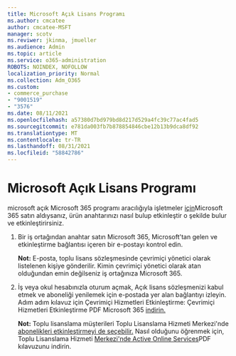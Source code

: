 ```yaml
---
title: Microsoft Açık Lisans Programı
ms.author: cmcatee
author: cmcatee-MSFT
manager: scotv
ms.reviwer: jkinma, jmueller
ms.audience: Admin
ms.topic: article
ms.service: o365-administration
ROBOTS: NOINDEX, NOFOLLOW
localization_priority: Normal
ms.collection: Adm_O365
ms.custom:
- commerce_purchase
- "9001519"
- "3576"
ms.date: 08/11/2021
ms.openlocfilehash: a57380d7bd979bd8d217d529a4fc39c77ac4fad5
ms.sourcegitcommit: e781da003fb7b878854846cbe12b13b9dca8df92
ms.translationtype: MT
ms.contentlocale: tr-TR
ms.lasthandoff: 08/31/2021
ms.locfileid: "58842786"
---
```

# <a name="microsoft-open-license-program"></a>Microsoft Açık Lisans Programı

microsoft açık Microsoft 365 programı aracılığıyla işletmeler [için](https://go.microsoft.com/fwlink/p/?LinkID=613298)Microsoft 365 satın aldıysanız, ürün anahtarınızı nasıl bulup etkinleştir o şekilde bulur ve etkinleştirirsiniz.

1. Bir iş ortağından anahtar satın Microsoft 365, Microsoft'tan gelen ve etkinleştirme bağlantısı içeren bir e-postayı kontrol edin.

    **Not:** E-posta, toplu lisans sözleşmesinde çevrimiçi yönetici olarak listelenen kişiye gönderilir. Kimin çevrimiçi yönetici olarak atan olduğundan emin değilseniz iş ortağınıza Microsoft 365.
1. İş veya okul hesabınızla oturum açmak, Açık lisans sözleşmenizi kabul etmek ve aboneliği yenilemek için e-postada yer alan bağlantıyı izleyin. Adım adım kılavuz için Çevrimiçi Hizmetleri Etkinleştirme: Çevrimiçi Hizmetleri Etkinleştirme PDF Microsoft 365 [indirin.](https://go.microsoft.com/fwlink/p/?LinkId=618100)

    **Not:** Toplu lisanslama müşterileri Toplu Lisanslama Hizmeti Merkezi'nde [abonelikleri etkinleştirmeyi de seçebilir.](https://go.microsoft.com/fwlink/p/?LinkID=282016) Nasıl olduğunu öğrenmek için, Toplu Lisanslama Hizmeti [Merkezi'nde Active Online Services](https://go.microsoft.com/fwlink/p/?LinkId=618096)PDF kılavuzunu indirin.